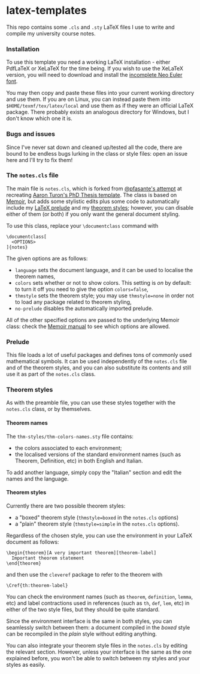 # latex-templates

This repo contains some `.cls` and `.sty` LaTeX files I use to write and compile
my university course notes. 

### Installation

To use this template you need a working LaTeX installation - either PdfLaTeX or
XeLaTeX for the time being. If you wish to use the XeLaTeX version, you will need
to download and install the [incomplete Neo Euler font](https://github.com/aliftype/euler-otf).

You may then copy and paste these files into your current working directory and
use them. If you are on Linux, you can instead paste them into `$HOME/texmf/tex/latex/local`
and use them as if they were an official LaTeX package. There probably exists
an analogous directory for Windows, but I don't know which one it is. 

### Bugs and issues

Since I've never sat down and cleaned up/tested all the code, there are bound to be
endless bugs lurking in the class or style files: open an issue here and I'll try
to fix them!

### The `notes.cls` file

The main file is `notes.cls`, which is forked from 
[@pfasante's attempt](https://github.com/pfasante/phd_thesis) at recreating [Aaron Turon's
PhD Thesis template](http://aturon.github.io/academic/). The class is based on
[Memoir](https://www.ctan.org/pkg/memoir), but adds some stylistic edits 
plus some code to automatically include my [LaTeX prelude](#prelude) and my 
[theorem styles](#theorem-styles); however, you can disable either of them (or both)
if you only want the general document styling.

To use this class, replace your `\documentclass` command with 

```
\documentclass[
  <OPTIONS>
]{notes}
```

The given options are as follows:

- `language` sets the document language, and it can be used to localise the theorem
  names,
- `colors` sets whether or not to show colors. This setting is *on* by default:
  to turn it off you need to give the option `colors=false`,
- `thmstyle` sets the theorem style; you may use `thmstyle=none` in order not
  to load any package related to theorem styling,
- `no-prelude` disables the automatically imported prelude.

All of the other specified options are passed to the underlying Memoir class: check the 
[Memoir manual](http://tug.ctan.org/tex-archive/macros/latex/contrib/memoir/memman.pdf) 
to see which options are allowed.
  
### Prelude

This file loads a lot of useful packages and defines tons of commonly used mathematical
symbols. It can be used independently of the `notes.cls` file and of the theorem styles,
and you can also substitute its contents and still use it as part of the `notes.cls` class. 

### Theorem styles

As with the preamble file, you can use these styles together with the `notes.cls`
class, or by themselves.

#### Theorem names

The `thm-styles/thm-colors-names.sty` file contains:

- the colors associated to each environment;
- the localised versions
  of the standard environment names (such as Theorem, Definition, etc) in both
  English and Italian. 
  
To add another language, simply copy the "Italian" section and edit the names and the language.

#### Theorem styles

Currently there are two possible theorem styles:

- a "boxed" theorem style (`thmstyle=boxed` in the `notes.cls` options)
- a "plain" theorem style (`thmstyle=simple` in the `notes.cls` options).

Regardless of the chosen style, you can use the environment in your LaTeX document
as follows: 

```
\begin{theorem}[A very important theorem][theorem-label]
  Important theorem statement
\end{theorem}
```

and then use the `cleveref` package to refer to the theorem with

```
\Cref{th:theorem-label}
```

You can check the environment names (such as `theorem`, `definition`, `lemma`, etc)
and label contractions used in references (such as `th`, `def`, `lem`, etc)
in either of the two style files, but they should be quite standard.

Since the environment interface is the same in both styles, you can seamlessly
switch between them: a document compiled in the *boxed* style can be recompiled
in the *plain* style without editing anything.

You can also integrate your theorem style files in the `notes.cls` by editing
the relevant section. However, unless your interface
is the same as the one explained before, you won't be able to switch between
my styles and your styles as easily.